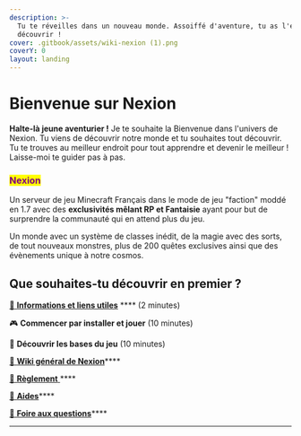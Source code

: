 ```yaml
---
description: >-
  Tu te réveilles dans un nouveau monde. Assoiffé d'aventure, tu as l'envie de
  découvrir !
cover: .gitbook/assets/wiki-nexion (1).png
coverY: 0
layout: landing
---
```


# Bienvenue sur Nexion

**Halte-là jeune aventurier !** Je te souhaite la Bienvenue dans l'univers de Nexion. Tu viens de découvrir notre monde et tu souhaites tout découvrir. Tu te trouves au meilleur endroit pour tout apprendre et devenir le meilleur ! Laisse-moi te guider pas à pas.

### <mark style="color:purple;">**Nexion**</mark>

Un serveur de jeu Minecraft Français dans le mode de jeu "faction" moddé en 1.7 avec des **exclusivités mêlant RP et Fantaisie** ayant pour but de surprendre la communauté qui en attend plus du jeu.

Un monde avec un système de classes inédit, de la magie avec des sorts, de tout nouveaux monstres, plus de 200 quêtes exclusives ainsi que des évènements unique à notre cosmos.

## Que souhaites-tu découvrir en premier ?



[🔗 **Informations et liens utiles**](welcome/informations.md) **** (2 minutes)

🎮 **Commencer par installer et jouer** (10 minutes)

🏰 **Découvrir les bases du jeu** (10 minutes)



[📜 **Wiki général de Nexion**](master.md)****

[📕 **Règlement** ](reglement/reglement/)****

[📗 **Aides**](aide-faq/comment-lancer-le-launcher/)****

[📩 **Foire aux questions**](aide-faq/foire-aux-questions.md)****

****
